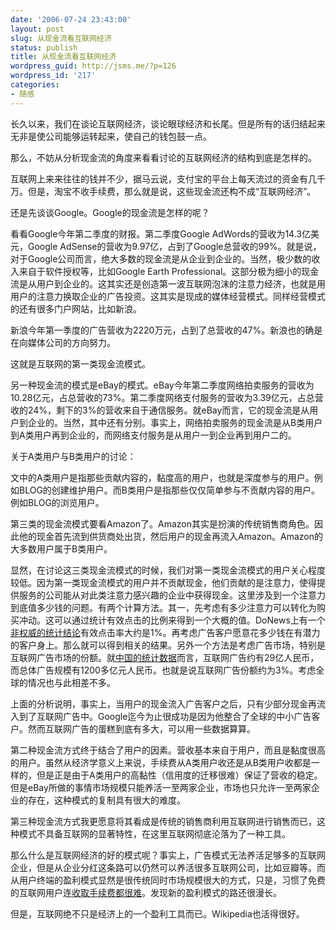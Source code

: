```yaml
---
date: '2006-07-24 23:43:00'
layout: post
slug: 从现金流看互联网经济
status: publish
title: 从现金流看互联网经济
wordpress_guid: http://jsms.me/?p=126
wordpress_id: '217'
categories:
- 随感
---
```


长久以来，我们在谈论互联网经济，谈论眼球经济和长尾。但是所有的话归结起来无非是使公司能够运转起来，使自己的钱包鼓一点。


那么，不妨从分析现金流的角度来看看讨论的互联网经济的结构到底是怎样的。


互联网上来来往往的钱并不少，据马云说，支付宝的平台上每天流过的资金有几千万。但是，淘宝不收手续费，那么就是说，这些现金流还构不成“互联网经济”。


还是先谈谈Google。Google的现金流是怎样的呢？


看看Google今年第二季度的财报。第二季度Google AdWords的营收为14.3亿美元，Google AdSense的营收为9.97亿，占到了Google总营收的99%。就是说，对于Google公司而言，绝大多数的现金流是从企业到企业的。当然，极少数的收入来自于软件授权等，比如Google Earth Professional。这部分极为细小的现金流是从用户到企业的。这其实还是创造第一波互联网泡沫的注意力经济，也就是用用户的注意力换取企业的广告投资。这其实是现成的媒体经营模式。同样经营模式的还有很多门户网站，比如新浪。


新浪今年第一季度的广告营收为2220万元，占到了总营收的47%。新浪也的确是在向媒体公司的方向努力。


这就是互联网的第一类现金流模式。


另一种现金流的模式是eBay的模式。eBay今年第二季度网络拍卖服务的营收为10.28亿元，占总营收的73%。第二季度网络支付服务的营收为3.39亿元，占总营收的24%，剩下的3%的营收来自于通信服务。就eBay而言，它的现金流是从用户到企业的。当然，其中还有分别。事实上，网络拍卖服务的现金流是从B类用户到A类用户再到企业的，而网络支付服务是从用户一到企业再到用户二的。


关于A类用户与B类用户的讨论：


文中的A类用户是指那些贡献内容的，黏度高的用户，也就是深度参与的用户。例如BLOG的创建维护用户。而B类用户是指那些仅仅简单参与不贡献内容的用户。例如BLOG的浏览用户。


第三类的现金流模式要看Amazon了。Amazon其实是扮演的传统销售商角色。因此他的现金首先流到供货商处出货，然后用户的现金再流入Amazon。Amazon的大多数用户属于B类用户。


显然，在讨论这三类现金流模式的时候，我们对第一类现金流模式的用户关心程度较低。因为第一类现金流模式的用户并不贡献现金，他们贡献的是注意力，使得提供服务的公司能从对此类注意力感兴趣的企业中获得现金。这里涉及到一个注意力到底值多少钱的问题。有两个计算方法。其一，先考虑有多少注意力可以转化为购买冲动。这可以通过统计有效点击的比例来得到一个大概的值。DoNews上有一个[非权威的统计结论](http://home.donews.com/donews/article/8/87795.html)有效点击率大约是1%。再考虑广告客户愿意花多少钱在有潜力的客户身上。那么就可以得到相关的结果。另外一个方法是考虑广告市场，特别是互联网广告市场的份额。就[中国的统计数据](http://news.xinhuanet.com/newmedia/2005-09/22/content_3526628.htm)而言，互联网广告约有29亿人民币，而总体广告规模有1200多亿元人民币。也就是说互联网广告份额约为3%。考虑全球的情况也与此相差不多。


上面的分析说明，事实上，当用户的现金流入广告客户之后，只有少部分现金再流入到了互联网广告中。Google迄今为止很成功是因为他整合了全球的中小广告客户。然而互联网广告的蛋糕到底有多大，可以用一些数据算算。


第二种现金流方式终于结合了用户的因素。营收基本来自于用户，而且是黏度很高的用户。虽然从经济学意义上来说，手续费从A类用户收还是从B类用户收都是一样的，但是正是由于A类用户的高黏性（信用度的迁移很难）保证了营收的稳定。但是eBay所做的事情市场规模只能养活一至两家企业，市场也只允许一至两家企业的存在，这种模式的复制具有很大的难度。


第三种现金流方式我更愿意将其看成是传统的销售商利用互联网进行销售而已，这种模式不具备互联网的显著特性，在这里互联网彻底沦落为了一种工具。


那么什么是互联网经济的好的模式呢？事实上，广告模式无法养活足够多的互联网企业，但是从企业分红这条路可以仍然可以养活很多互联网公司，比如豆瓣等。而从用户终端的盈利模式显然是很传统同时市场规模很大的方式，只是，习惯了免费的互联网用户连[收取手续费都很难](http://news.xinhuanet.com/fortune/2006-06/02/content_4636808.htm)。发现新的盈利模式的路还很漫长。


但是，互联网绝不只是经济上的一个盈利工具而已。Wikipedia也活得很好。
